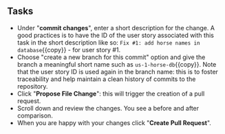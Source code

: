 ## Tasks

* Under "**commit changes**", enter a short description for the change. A good
  practices is to have the ID of the user story associated with this task in the
  short description like so: `Fix #1: add horse names in database`{{copy}} - for
  user story #1.
* Choose "create a new branch for this commit" option and give the branch a
  meaningful short name such as `us-1-horse-db`{{copy}}. Note that the user
  story ID is used again in the branch name: this is to foster traceability and
  help maintain a clean history of commits to the repository.
* Click "**Propose File Change**": this will trigger the creation of a pull
  request.
* Scroll down and review the changes. You see a before and after comparison.
* When you are happy with your changes click "**Create Pull Request**".
